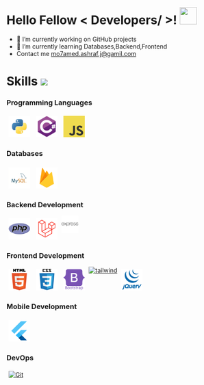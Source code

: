 # Hello Fellow < Developers/ >! <img src="https://raw.githubusercontent.com/MartinHeinz/MartinHeinz/master/wave.gif" width="40px" height="40px" style="max-width: 100%;">
- 🔭 I’m currently working on GitHub projects
- 🌱 I’m currently learning Databases,Backend,Frontend
- Contact me mo7amed.ashraf.j@gamil.com

# Skills <img src="https://camo.githubusercontent.com/beb64ff21c883e318e4f5db5231c2ba4175705bea1c9249e82a41ab375db4f75/68747470733a2f2f6d65646961322e67697068792e636f6d2f6d656469612f51737347456d706b79454f684243623765312f67697068792e6769663f6369643d656366303565343761306e336769316266716e74716d6f62386739616964316f796a327772336473336d67373030626c267269643d67697068792e676966" width="32px" data-canonical-src="https://media2.giphy.com/media/QssGEmpkyEOhBCb7e1/giphy.gif?cid=ecf05e47a0n3gi1bfqntqmob8g9aid1oyj2wr3ds3mg700bl&amp;rid=giphy.gif" style="max-width: 100%;">
### Programming Languages
<p><a href="https://www.python.org"><img alt="python" src="https://raw.githubusercontent.com/github/explore/80688e429a7d4ef2fca1e82350fe8e3517d3494d/topics/python/python.png" height="50" style="vertical-align:top; margin:5px"/></a>
<a href="https://www.w3schools.com/cs/index.php"><img alt="csharp" src="https://raw.githubusercontent.com/devicons/devicon/master/icons/csharp/csharp-original.svg" height="50" style="vertical-align:top; margin:5px"/></a>
<a href="https://www.javascript.com"><img alt="javascript" src="https://raw.githubusercontent.com/github/explore/80688e429a7d4ef2fca1e82350fe8e3517d3494d/topics/javascript/javascript.png" height="50" style="vertical-align:top; margin:5px"/></a></p>

### Databases
<p><a href="https://www.mysql.com"><img alt="mysql" src="https://raw.githubusercontent.com/github/explore/80688e429a7d4ef2fca1e82350fe8e3517d3494d/topics/mysql/mysql.png" height="50" style="vertical-align:top; margin:5px"/></a> 
<a href="https://firebase.google.com"><img alt="firebase" src="https://raw.githubusercontent.com/github/explore/80688e429a7d4ef2fca1e82350fe8e3517d3494d/topics/firebase/firebase.png" height="50" style="vertical-align:top; margin:5px"/></a> 
</p>

### Backend Development
<p><a href="https://www.php.net"><img alt="php" src="https://raw.githubusercontent.com/github/explore/80688e429a7d4ef2fca1e82350fe8e3517d3494d/topics/php/php.png" height="50" style="vertical-align:top; margin:5px"/></a> 
<a href="https://laravel.com"><img alt="laravel" src="https://raw.githubusercontent.com/github/explore/80688e429a7d4ef2fca1e82350fe8e3517d3494d/topics/laravel/laravel.png" height="50" style="vertical-align:top; margin:5px"/></a>
<a href="https://expressjs.com">
  <img src="https://raw.githubusercontent.com/devicons/devicon/master/icons/express/express-original-wordmark.svg" alt="express" width="40" height="40" style="max-width: 100%;background-color:white;">
  </a>
</p>

### Frontend Development
<p>
<a href="https://jquery.com/"><img alt="HTML" src="https://raw.githubusercontent.com/github/explore/80688e429a7d4ef2fca1e82350fe8e3517d3494d/topics/html/html.png" height="50" style="vertical-align:top; margin:5px"/></a>
<a href="https://www.w3schools.com/css"><img alt="css" src="https://raw.githubusercontent.com/github/explore/80688e429a7d4ef2fca1e82350fe8e3517d3494d/topics/css/css.png" height="50" style="vertical-align:top; margin:5px"/></a>
<a href="https://getbootstrap.com/"><img alt="bootstrap" src="https://raw.githubusercontent.com/devicons/devicon/master/icons/bootstrap/bootstrap-plain-wordmark.svg" height="50" style="vertical-align:top; margin:5px"/></a>
<a href="https://getbootstrap.com/"><img src="https://camo.githubusercontent.com/5734d0669fe22ce04a1cb989a156cd32c379875f6bca56d5210c9432824856d9/68747470733a2f2f7777772e766563746f726c6f676f2e7a6f6e652f6c6f676f732f7461696c77696e646373732f7461696c77696e646373732d69636f6e2e737667" alt="tailwind" width="40" height="40" data-canonical-src="https://www.vectorlogo.zone/logos/tailwindcss/tailwindcss-icon.svg" style="max-width: 100%;"></a>
<a href="https://jquery.com/"><img alt="JQuery" src="https://raw.githubusercontent.com/devicons/devicon/master/icons/jquery/jquery-plain-wordmark.svg" height="50" style="vertical-align:top; margin:5px"/></a>
</p>

### Mobile Development
<p><a href="https://flutter.dev"><img alt="flutter" src="https://raw.githubusercontent.com/github/explore/80688e429a7d4ef2fca1e82350fe8e3517d3494d/topics/flutter/flutter.png" height="50" style="vertical-align:top; margin:5px"/></a></p>

### DevOps
<a href="https://git-scm.com/"><img alt="Git" src="https://camo.githubusercontent.com/fbfcb9e3dc648adc93bef37c718db16c52f617ad055a26de6dc3c21865c3321d/68747470733a2f2f7777772e766563746f726c6f676f2e7a6f6e652f6c6f676f732f6769742d73636d2f6769742d73636d2d69636f6e2e737667" height="50" style="vertical-align:top; margin:5px"/></a></p>
